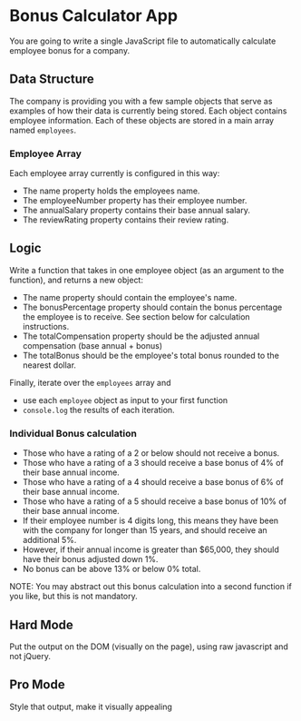 # Bonus Calculator App

You are going to write a single JavaScript file to automatically calculate employee bonus for a company.

## Data Structure

The company is providing you with a few sample objects that serve as examples of how their data is currently being stored. Each object contains employee information. Each of these objects are stored in a main array named `employees`.

### Employee Array
Each employee array currently is configured in this way:

* The name property holds the employees name.
* The employeeNumber property has their employee number.
* The annualSalary property contains their base annual salary.
* The reviewRating property contains their review rating.

## Logic
Write a function that takes in one employee object (as an argument to the function), and returns a new object:

* The name property should contain the employee's name.
* The bonusPercentage property should contain the bonus percentage the employee is to receive. See section below for calculation instructions.
* The totalCompensation property should be the adjusted annual compensation (base annual + bonus)
* The totalBonus should be the employee's total bonus rounded to the nearest dollar.

Finally, iterate over the `employees` array and

* use each `employee` object as input to your first function
* `console.log` the results of each iteration.

### Individual Bonus calculation
- Those who have a rating of a 2 or below should not receive a bonus.
- Those who have a rating of a 3 should receive a base bonus of 4% of their base annual income.
- Those who have a rating of a 4 should receive a base bonus of 6% of their base annual income.
- Those who have a rating of a 5 should receive a base bonus of 10% of their base annual income.
- If their employee number is 4 digits long, this means they have been with the company for longer than 15 years,
and should receive an additional 5%.
- However, if their annual income is greater than $65,000, they should have their bonus adjusted down 1%.
- No bonus can be above 13% or below 0% total.

NOTE: You may abstract out this bonus calculation into a second function if you like, but this is not mandatory.

## Hard Mode
Put the output on the DOM (visually on the page), using raw javascript and not jQuery.

## Pro Mode
Style that output, make it visually appealing
